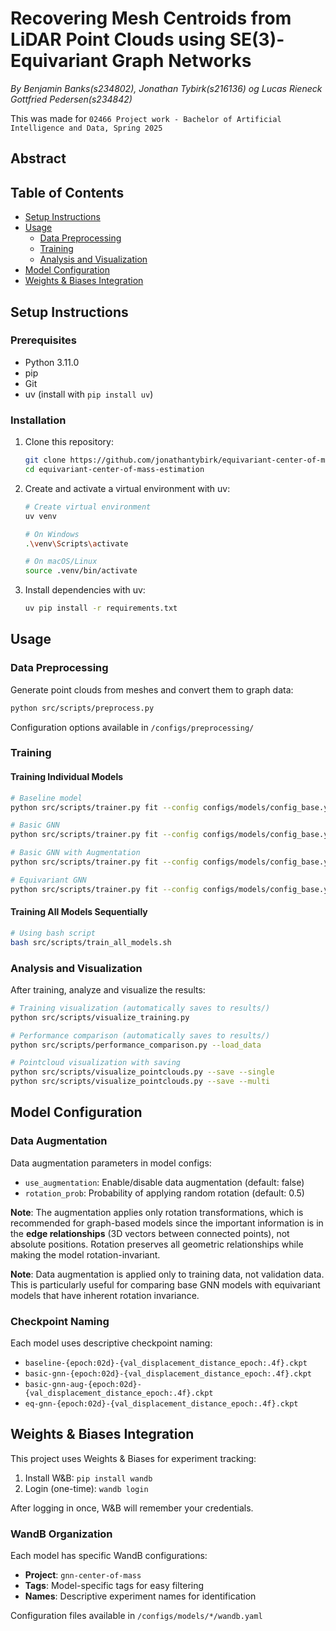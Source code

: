 # Recovering Mesh Centroids from LiDAR Point Clouds using SE(3)-Equivariant Graph Networks

_By Benjamin Banks(s234802), Jonathan Tybirk(s216136) og Lucas Rieneck Gottfried Pedersen(s234842)_

This was made for `02466 Project work - Bachelor of Artificial Intelligence and Data, Spring 2025`

## Abstract

## Table of Contents

- [Setup Instructions](#setup-instructions)
- [Usage](#usage)
  - [Data Preprocessing](#data-preprocessing)
  - [Training](#training)
  - [Analysis and Visualization](#analysis-and-visualization)
- [Model Configuration](#model-configuration)
- [Weights & Biases Integration](#weights--biases-integration)

## Setup Instructions

### Prerequisites

- Python 3.11.0
- pip
- Git
- uv (install with `pip install uv`)

### Installation

1. Clone this repository:

   ```bash
   git clone https://github.com/jonathantybirk/equivariant-center-of-mass-estimation
   cd equivariant-center-of-mass-estimation
   ```

2. Create and activate a virtual environment with uv:

   ```bash
   # Create virtual environment
   uv venv

   # On Windows
   .\venv\Scripts\activate

   # On macOS/Linux
   source .venv/bin/activate
   ```

3. Install dependencies with uv:

   ```bash
   uv pip install -r requirements.txt
   ```

## Usage

### Data Preprocessing

Generate point clouds from meshes and convert them to graph data:

```bash
python src/scripts/preprocess.py
```

Configuration options available in `/configs/preprocessing/`

### Training

#### Training Individual Models

```bash
# Baseline model
python src/scripts/trainer.py fit --config configs/models/config_base.yaml --config configs/models/baseline/config.yaml --config configs/models/baseline/wandb.yaml

# Basic GNN
python src/scripts/trainer.py fit --config configs/models/config_base.yaml --config configs/models/basic_gnn/config.yaml --config configs/models/basic_gnn/wandb.yaml

# Basic GNN with Augmentation
python src/scripts/trainer.py fit --config configs/models/config_base.yaml --config configs/models/basic_gnn_aug/config.yaml --config configs/models/basic_gnn_aug/wandb.yaml

# Equivariant GNN
python src/scripts/trainer.py fit --config configs/models/config_base.yaml --config configs/models/eq_gnn/config.yaml --config configs/models/eq_gnn/wandb.yaml
```

#### Training All Models Sequentially

```bash
# Using bash script
bash src/scripts/train_all_models.sh
```

### Analysis and Visualization

After training, analyze and visualize the results:

```bash
# Training visualization (automatically saves to results/)
python src/scripts/visualize_training.py

# Performance comparison (automatically saves to results/)
python src/scripts/performance_comparison.py --load_data

# Pointcloud visualization with saving
python src/scripts/visualize_pointclouds.py --save --single
python src/scripts/visualize_pointclouds.py --save --multi
```

## Model Configuration

### Data Augmentation

Data augmentation parameters in model configs:

- `use_augmentation`: Enable/disable data augmentation (default: false)
- `rotation_prob`: Probability of applying random rotation (default: 0.5)

**Note**: The augmentation applies only rotation transformations, which is recommended for graph-based models since the important information is in the **edge relationships** (3D vectors between connected points), not absolute positions. Rotation preserves all geometric relationships while making the model rotation-invariant.

**Note**: Data augmentation is applied only to training data, not validation data. This is particularly useful for comparing base GNN models with equivariant models that have inherent rotation invariance.

### Checkpoint Naming

Each model uses descriptive checkpoint naming:

- `baseline-{epoch:02d}-{val_displacement_distance_epoch:.4f}.ckpt`
- `basic-gnn-{epoch:02d}-{val_displacement_distance_epoch:.4f}.ckpt`
- `basic-gnn-aug-{epoch:02d}-{val_displacement_distance_epoch:.4f}.ckpt`
- `eq-gnn-{epoch:02d}-{val_displacement_distance_epoch:.4f}.ckpt`

## Weights & Biases Integration

This project uses Weights & Biases for experiment tracking:

1. Install W&B: `pip install wandb`
2. Login (one-time): `wandb login`

After logging in once, W&B will remember your credentials.

### WandB Organization

Each model has specific WandB configurations:

- **Project**: `gnn-center-of-mass`
- **Tags**: Model-specific tags for easy filtering
- **Names**: Descriptive experiment names for identification

Configuration files available in `/configs/models/*/wandb.yaml`
